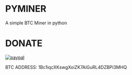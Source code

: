 # PYMINER
A simple BTC Miner in python


# DONATE

[![paypal](https://www.paypalobjects.com/en_US/i/btn/btn_donateCC_LG.gif)](https://www.paypal.com/donate/?hosted_button_id=HJTSHM5PM7JEN)

BTC ADDRESS: 1Bc1iqcXKswgXoiZK7AiGuRL4DZBPi3MHQ
